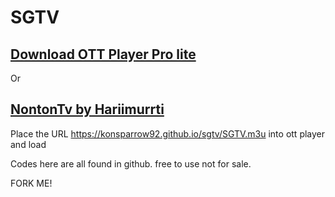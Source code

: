 # SGTV

## [Download OTT Player Pro lite](https://drive.google.com/file/d/1NlYaoay6-gK5TxJGerGJNFhN9dxhwpk0/view?usp=sharing)
Or
## [NontonTv by Hariimurrti](https://github.com/hariimurti/NontonTV/releases/download/v2.4/net.harimurti.tv_v2.4_b540.apk)

Place the URL https://konsparrow92.github.io/sgtv/SGTV.m3u into ott player and load

Codes here are all found in github. free to use not for sale.

FORK ME!
